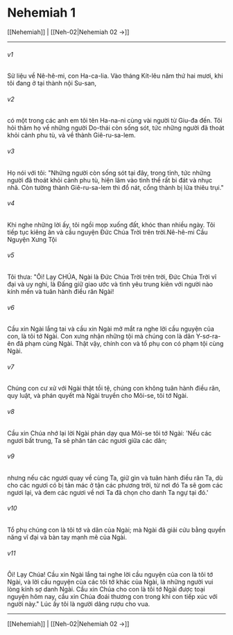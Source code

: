 # Nehemiah 1

[[Nehemiah]] | [[Neh-02|Nehemiah 02 →]]
***



###### v1 
Sử liệu về Nê-hê-mi, con Ha-ca-lia. Vào tháng Kít-lêu năm thứ hai mươi, khi tôi đang ở tại thành nội Su-san, 

###### v2 
có một trong các anh em tôi tên Ha-na-ni cùng vài người từ Giu-đa đến. Tôi hỏi thăm họ về những người Do-thái còn sống sót, tức những người đã thoát khỏi cảnh phu tù, và về thành Giê-ru-sa-lem. 

###### v3 
Họ nói với tôi: "Những người còn sống sót tại đây, trong tỉnh, tức những người đã thoát khỏi cảnh phu tù, hiện lâm vào tình thế rất bi đát và nhục nhã. Còn tường thành Giê-ru-sa-lem thì đổ nát, cổng thành bị lửa thiêu trụi." 

###### v4 
Khi nghe những lời ấy, tôi ngồi mọp xuống đất, khóc than nhiều ngày. Tôi tiếp tục kiêng ăn và cầu nguyện Đức Chúa Trời trên trời.Nê-hê-mi Cầu Nguyện Xưng Tội 

###### v5 
Tôi thưa: "Ôi! Lạy CHÚA, Ngài là Đức Chúa Trời trên trời, Đức Chúa Trời vĩ đại và uy nghi, là Đấng giữ giao ước và tình yêu trung kiên với người nào kính mến và tuân hành điều răn Ngài! 

###### v6 
Cầu xin Ngài lắng tai và cầu xin Ngài mở mắt ra nghe lời cầu nguyện của con, là tôi tớ Ngài. Con xưng nhận những tội mà chúng con là dân Y-sơ-ra-ên đã phạm cùng Ngài. Thật vậy, chính con và tổ phụ con có phạm tội cùng Ngài. 

###### v7 
Chúng con cư xử với Ngài thật tồi tệ, chúng con không tuân hành điều răn, quy luật, và phán quyết mà Ngài truyền cho Môi-se, tôi tớ Ngài. 

###### v8 
Cầu xin Chúa nhớ lại lời Ngài phán dạy qua Môi-se tôi tớ Ngài: 'Nếu các ngươi bất trung, Ta sẽ phân tán các ngươi giữa các dân; 

###### v9 
nhưng nếu các ngươi quay về cùng Ta, giữ gìn và tuân hành điều răn Ta, dù cho các ngươi có bị tản mác ở tận các phương trời, từ nơi đó Ta sẽ gom các ngươi lại, và đem các ngươi về nơi Ta đã chọn cho danh Ta ngự tại đó.' 

###### v10 
Tổ phụ chúng con là tôi tớ và dân của Ngài; mà Ngài đã giải cứu bằng quyền năng vĩ đại và bàn tay mạnh mẽ của Ngài. 

###### v11 
Ôi! Lạy Chúa! Cầu xin Ngài lắng tai nghe lời cầu nguyện của con là tôi tớ Ngài, và lời cầu nguyện của các tôi tớ khác của Ngài, là những người vui lòng kính sợ danh Ngài. Cầu xin Chúa cho con là tôi tớ Ngài được toại nguyện hôm nay, cầu xin Chúa đoái thương con trong khi con tiếp xúc với người này." Lúc ấy tôi là người dâng rượu cho vua.

***
[[Nehemiah]] | [[Neh-02|Nehemiah 02 →]]
